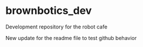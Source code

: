 # brownbotics_dev
Development repository for the robot cafe 

New update for the readme file to test github behavior
